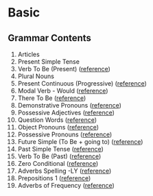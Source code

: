 # Basic

## Grammar Contents

1. Articles
2. Present Simple Tense
3. Verb To Be (Present) (<a href="https://www.grammar.cl/Present/To_Be.htm">reference</a>)
4. Plural Nouns
5. Present Continuous (Progressive) (<a href="https://www.grammar.cl/Notes/Present_Tense_Progressive_Tense.htm">reference</a>)
6. Modal Verb - Would (<a href="https://www.grammar.cl/english/would.htm">reference</a>)
7. There To Be (<a href="https://www.grammar.cl/Present/ThereIsThereAre.htm">reference</a>)
8. Demonstrative Pronouns (<a href="https://www.grammar.cl/Notes/This_That_These_Those.htm">reference</a>)
9. Possessive Adjectives (<a href="https://www.grammar.cl/Notes/Possessive_Adjectives.htm">reference</a>)
10. Question Words (<a href="https://www.grammar.cl/Notes/Question_Words.htm">reference</a>)
11. Object Pronouns (<a href="https://www.grammar.cl/Notes/Object_Pronouns.htm">reference</a>)
12. Possessive Pronouns (<a href="https://www.grammar.cl/Notes/Possessive_Pronouns.htm">reference</a>)
13. Future Simple (To Be + going to) (<a href="https://www.grammar.cl/Notes/Future_Will_vs_Going.htm">reference</a>)
14. Past Simple Tense (<a href="https://www.grammar.cl/english/past-tense.htm">reference</a>)
15. Verb To Be (Past) (<a href="https://www.grammar.cl/Past/To_Be.htm">reference</a>)
16. Zero Conditional (<a href="https://www.grammar.cl/english/zero-conditional.htm">reference</a>)
17. Adverbs Spelling -LY (<a href="https://www.grammar.cl/Basic/Adverbs_Spelling_LY.htm">reference</a>)
18. Prepositions 1 (<a href="https://www.grammar.cl/Intermediate/Prepositions/List.htm">reference</a>)
19. Adverbs of Frequency (<a href="https://www.grammar.cl/Basic/Adverbs_Frequency.htm">reference</a>)

<!-- (<a href="">reference</a>) -->